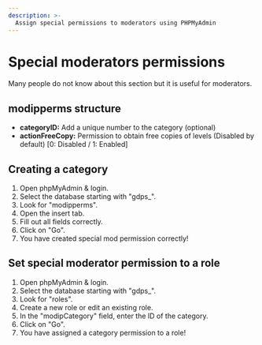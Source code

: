 ```yaml
---
description: >-
  Assign special permissions to moderators using PHPMyAdmin
---
```


# Special moderators permissions

Many people do not know about this section but it is useful for moderators.

## modipperms structure

- **categoryID:** Add a unique number to the category (optional)
- **actionFreeCopy:** Permission to obtain free copies of levels (Disabled by default) [0: Disabled / 1: Enabled]


## Creating a category

1. Open phpMyAdmin & login.
2. Select the database starting with "gdps_".
3. Look for "modipperms".
4. Open the insert tab.
5. Fill out all fields correctly.
6. Click on "Go".
7. You have created special mod permission correctly!

## Set special moderator permission to a role

1. Open phpMyAdmin & login.
2. Select the database starting with "gdps_".
3. Look for "roles".
4. Create a new role or edit an existing role.
5. In the "modipCategory" field, enter the ID of the category.
6. Click on "Go".
7. You have assigned a category permission to a role!